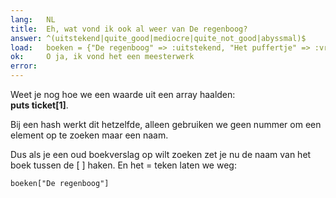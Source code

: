 ```yaml
---
lang:   NL
title:  Eh, wat vond ik ook al weer van De regenboog?
answer: ^(uitstekend|quite_good|mediocre|quite_not_good|abyssmal)$
load:   boeken = {"De regenboog" => :uitstekend, "Het puffertje" => :vreselijk, "Kleurenblind" => :matig}
ok:     O ja, ik vond het een meesterwerk
error:  
---
```


Weet je nog hoe we een waarde uit een array haalden:  
__puts ticket[1]__.

Bij een hash werkt dit hetzelfde, alleen gebruiken we geen nummer om een element op te zoeken
maar een naam.

Dus als je een oud boekverslag op wilt zoeken zet je nu de naam van het boek tussen de [ ]
haken. En het = teken laten we weg:

    boeken["De regenboog"]
